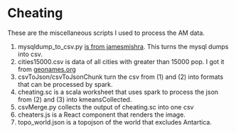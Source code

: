 Cheating
========

These are the miscellaneous scripts I used to process the AM data.

1. mysqldump\_to\_csv.py [is from jamesmishra](https://github.com/jamesmishra/mysqldump-to-csv). This turns the mysql dumps into csv.
2. cities15000.csv is data of all cities with greater than 15000 pop. I got it from [geonames.org](http://download.geonames.org/export/dump/)
3. csvToJson/csvToJsonChunk turn the csv from (1) and (2) into formats that can be processed by spark.
4. cheating.sc is a scala worksheet that uses spark to process the json from (2) and (3) into kmeansCollected.
5. csvMerge.py collects the output of cheating.sc into one csv
6. cheaters.js is a React component that renders the image.
7. topo_world.json is a topojson of the world that excludes Antartica.
